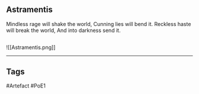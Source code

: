 ## Astramentis
Mindless rage will shake the world,
Cunning lies will bend it.
Reckless haste will break the world,
And into darkness send it.
##
![[Astramentis.png]]

---
## Tags
#Artefact
#PoE1